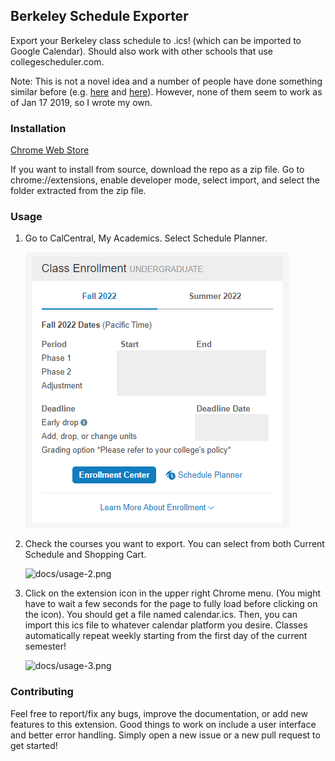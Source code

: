 ## Berkeley Schedule Exporter

Export your Berkeley class schedule to .ics! (which can be imported to Google Calendar). Should also work with other schools that use collegescheduler.com.

Note: This is not a novel idea and a number of people have done something similar before (e.g. [here](https://github.com/thisiscam/calcentral-schedule-to-ical) and [here](https://github.com/PranayJuneCS/CalScheduler)). However, none of them seem to work as of Jan 17 2019, so I wrote my own.

### Installation

[Chrome Web Store](https://chrome.google.com/webstore/detail/berkeley-schedule-exporte/adnjnncenfmhbfaggmchmfelhbafbkmn?hl=en)

If you want to install from source, download the repo as a zip file. Go to chrome://extensions, enable developer mode, select import, and select the folder extracted from the zip file.

### Usage

1. Go to CalCentral, My Academics. Select Schedule Planner.

   ![docs/usage-1.png](docs/usage-1.png)

2. Check the courses you want to export. You can select from both Current Schedule and Shopping Cart.

      ![docs/usage-2.png](docs/usage-2.png)

3. Click on the extension icon in the upper right Chrome menu. (You might have to wait a few seconds for the page to fully load before clicking on the icon). You should get a file named calendar.ics. Then, you can import this ics file to whatever calendar platform you desire. Classes automatically repeat weekly starting from the first day of the current semester!

      ![docs/usage-3.png](docs/usage-3.png)

### Contributing

Feel free to report/fix any bugs, improve the documentation, or add new features to this extension. Good things to work on include a user interface and better error handling. Simply open a new issue or a new pull request to get started!